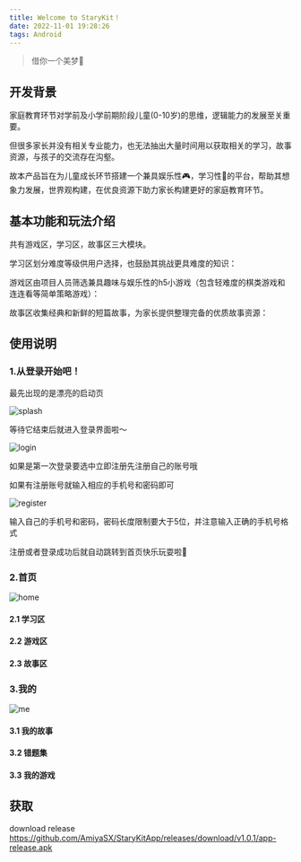 ```yaml
---
title: Welcome to StaryKit！
date: 2022-11-01 19:28:26
tags: Android
---
```

> 借你一个美梦💫

## 开发背景
家庭教育环节对学前及小学前期阶段儿童(0-10岁)的思维，逻辑能力的发展至关重要。

但很多家长并没有相关专业能力，也无法抽出大量时间用以获取相关的学习，故事资源，与孩子的交流存在沟壑。

故本产品旨在为儿童成长环节搭建一个兼具娱乐性🎮，学习性📖的平台，帮助其想象力发展，世界观构建，在优良资源下助力家长构建更好的家庭教育环节。

## 基本功能和玩法介绍

共有游戏区，学习区，故事区三大模块。

学习区划分难度等级供用户选择，也鼓励其挑战更具难度的知识：

游戏区由项目人员筛选兼具趣味与娱乐性的h5小游戏（包含轻难度的棋类游戏和连连看等简单策略游戏）：

故事区收集经典和新鲜的短篇故事，为家长提供整理完备的优质故事资源：


## 使用说明

### 1.从登录开始吧！
最先出现的是漂亮的启动页


![splash](../images/splash.jpg)

等待它结束后就进入登录界面啦～


![login](../images/login.jpg)

如果是第一次登录要选中立即注册先注册自己的账号哦

如果有注册账号就输入相应的手机号和密码即可


![register](../images/register.jpg)

输入自己的手机号和密码，密码长度限制要大于5位，并注意输入正确的手机号格式

注册或者登录成功后就自动跳转到首页快乐玩耍啦💖

### 2.首页


![home](../images/home.jpg)

#### 2.1 学习区

#### 2.2 游戏区

#### 2.3 故事区

### 3.我的


![me](../images/me.jpg)

#### 3.1 我的故事

#### 3.2 错题集

#### 3.3 我的游戏

## 获取

download release
https://github.com/AmiyaSX/StaryKitApp/releases/download/v1.0.1/app-release.apk